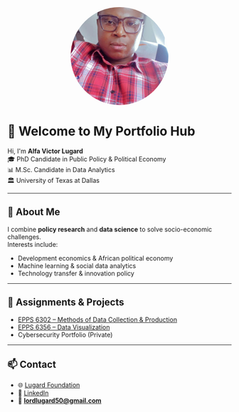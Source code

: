 <p align="center">
  <img src="profile.jpg" alt="Alfa Victor Lugard" width="220" 
       style="border-radius: 50%; height: 220px; width: 220px; object-fit: cover;" />
</p>

# 👋 Welcome to My Portfolio Hub  

Hi, I'm **Alfa Victor Lugard**  
🎓 PhD Candidate in Public Policy & Political Economy  
📊 M.Sc. Candidate in Data Analytics  
🏛️ University of Texas at Dallas  

---

## 🔹 About Me
I combine **policy research** and **data science** to solve socio-economic challenges.  
Interests include:  
- Development economics & African political economy  
- Machine learning & social data analytics  
- Technology transfer & innovation policy  

---

## 🔹 Assignments & Projects
- [EPPS 6302 – Methods of Data Collection & Production](https://github.com/Lordlugard50/EPPS-6302.001-Methods-of-Data-Collection-and-Production)  
- [EPPS 6356 – Data Visualization](https://github.com/Lordlugard50/EPPS-6356-Data-Visualization-)  
- Cybersecurity Portfolio (Private)  

---

## 📫 Contact
- 🌐 [Lugard Foundation](https://lugardfoundation.org/)  
- 💼 [LinkedIn](https://linkedin.com/)  
- 📧 **lordlugard50@gmail.com**  

